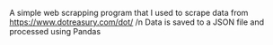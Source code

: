 A simple web scrapping program that I used to scrape data from https://www.dotreasury.com/dot/
/n Data is saved to a JSON file and processed using Pandas
